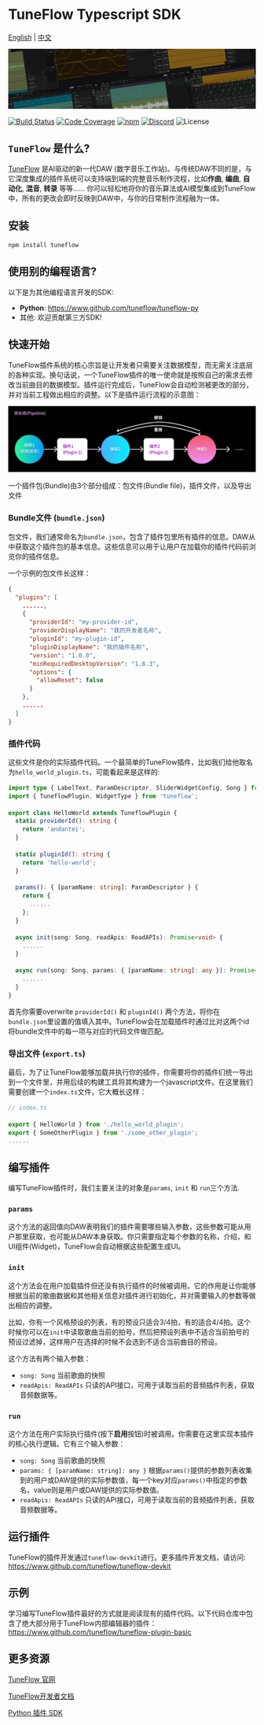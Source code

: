 # TuneFlow Typescript SDK

[English](./README.md) | [中文](./README.zh.md)

![TuneFlow Screenshots](docs/images/tuneflow_wall_thin.jpg)

[![Build Status](https://dev.azure.com/zeostudio/tuneflow-public/_apis/build/status/tuneflow.tuneflow?branchName=master)](https://dev.azure.com/zeostudio/tuneflow-public/_build/latest?definitionId=33&branchName=master)
[![Code Coverage](https://img.shields.io/azure-devops/coverage/zeostudio/tuneflow-public/33/master?logo=azure-pipelines)](https://dev.azure.com/zeostudio/tuneflow-public/_build/latest?definitionId=33&branchName=master)
[![npm](https://img.shields.io/npm/v/tuneflow)](https://www.npmjs.com/package/tuneflow)
[![Discord](https://img.shields.io/discord/1076012137161424906?color=%237289da&logo=discord)](https://discord.com/channels/1076012137161424906/1076012755250851860)
![License](https://img.shields.io/github/license/tuneflow/tuneflow-py)

## `TuneFlow` 是什么?

[TuneFlow](https://www.tuneflow.com) 是AI驱动的新一代DAW (数字音乐工作站)。与传统DAW不同的是，与它深度集成的插件系统可以支持端到端的完整音乐制作流程，比如**作曲**, **编曲**, **自动化**, **混音**, **转录** 等等...... 你可以轻松地将你的音乐算法或AI模型集成到TuneFlow中，所有的更改会即时反映到DAW中，与你的日常制作流程融为一体。

## 安装

``` bash
npm install tuneflow
```

## 使用别的编程语言?

以下是为其他编程语言开发的SDK:

* **Python**: https://www.github.com/tuneflow/tuneflow-py
* 其他: 欢迎贡献第三方SDK!

## 快速开始

TuneFlow插件系统的核心宗旨是让开发者只需要关注数据模型，而无需关注底层的各种实现。换句话说，一个TuneFlow插件的唯一使命就是按照自己的需求去修改当前曲目的数据模型。插件运行完成后，TuneFlow会自动检测被更改的部分，并对当前工程做出相应的调整。以下是插件运行流程的示意图：

![Plugin Flow](docs/images/pipeline_flow.jpg)

一个插件包(Bundle)由3个部分组成：包文件(Bundle file)，插件文件，以及导出文件

### Bundle文件 (`bundle.json`)

包文件，我们通常命名为`bundle.json`，包含了插件包里所有插件的信息。DAW从中获取这个插件包的基本信息。这些信息可以用于让用户在加载你的插件代码前浏览你的插件信息。

一个示例的包文件长这样：

``` json
{
  "plugins": [
    ......,
    {
      "providerId": "my-provider-id",
      "providerDisplayName": "我的开发者名称",
      "pluginId": "my-plugin-id",
      "pluginDisplayName": "我的插件名称",
      "version": "1.0.0",
      "minRequiredDesktopVersion": "1.8.3",
      "options": {
        "allowReset": false
      }
    },
    ......
  ]
}
```

### 插件代码

这些文件是你的实际插件代码。一个最简单的TuneFlow插件，比如我们给他取名为`hello_world_plugin.ts`，可能看起来是这样的:

``` typescript
import type { LabelText, ParamDescriptor, SliderWidgetConfig, Song } from 'tuneflow';
import { TuneflowPlugin, WidgetType } from 'tuneflow';

export class HelloWorld extends TuneflowPlugin {
  static providerId(): string {
    return 'andantei';
  }

  static pluginId(): string {
    return 'hello-world';
  }

  params(): { [paramName: string]: ParamDescriptor } {
    return {
      ......
    };
  }

  async init(song: Song, readApis: ReadAPIs): Promise<void> {
    ......
  }

  async run(song: Song, params: { [paramName: string]: any }): Promise<void> {
    ......
  }
}

```

首先你需要overwrite `providerId()` 和 `pluginId()` 两个方法，将你在`bundle.json`里设置的值填入其中。TuneFlow会在加载插件时通过比对这两个id将bundle文件中的每一项与对应的代码文件做匹配。

### 导出文件 (`export.ts`)

最后，为了让TuneFlow能够加载并执行你的插件，你需要将你的插件们统一导出到一个文件里，并用后续的构建工具将其构建为一个javascript文件。在这里我们需要创建一个`index.ts`文件，它大概长这样：

``` typescript
// index.ts

export { HelloWorld } from './hello_world_plugin';
export { SomeOtherPlugin } from './some_other_plugin';
......
```

## 编写插件

编写TuneFlow插件时，我们主要关注的对象是`params`, `init` 和 `run`三个方法.

### `params`

这个方法的返回值向DAW表明我们的插件需要哪些输入参数，这些参数可能从用户那里获取，也可能从DAW本身获取。你只需要指定每个参数的名称，介绍，和UI组件(Widget)，TuneFlow会自动根据这些配置生成UI。

### `init`

这个方法会在用户加载插件但还没有执行插件的时候被调用。它的作用是让你能够根据当前的歌曲数据和其他相关信息对插件进行初始化，并对需要输入的参数等做出相应的调整。

比如，你有一个风格预设的列表，有的预设只适合3/4拍，有的适合4/4拍。这个时候你可以在`init`中读取歌曲当前的拍号，然后把预设列表中不适合当前拍号的预设过滤掉，这样用户在选择的时候不会选到不适合当前曲目的预设。

这个方法有两个输入参数：
* `song: Song` 当前歌曲的快照
* `readApis: ReadAPIs` 只读的API接口，可用于读取当前的音频插件列表，获取音频数据等。

### `run`

这个方法在用户实际执行插件(按下**启用**按钮)时被调用。你需要在这里实现本插件的核心执行逻辑。它有三个输入参数：

* `song: Song` 当前歌曲的快照
* `params: { [paramName: string]: any }` 根据`params()`提供的参数列表收集到的用户或DAW提供的实际参数值，每一个key对应`params()`中指定的参数名，value则是用户或DAW提供的实际参数值。
* `readApis: ReadAPIs` 只读的API接口，可用于读取当前的音频插件列表，获取音频数据等。

## 运行插件

TuneFlow的插件开发通过`tuneflow-devkit`进行。更多插件开发文档，请访问: https://www.github.com/tuneflow/tuneflow-devkit

## 示例

学习编写TuneFlow插件最好的方式就是阅读现有的插件代码。以下代码仓库中包含了绝大部分用于TuneFlow内部编辑器的插件： https://www.github.com/tuneflow/tuneflow-plugin-basic


## 更多资源

[TuneFlow 官网](https://tuneflow.com)

[TuneFlow开发者文档](https://help.tuneflow.com/zh/developer)

[Python 插件 SDK](https://www.github.com/tuneflow/tuneflow-py)
